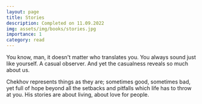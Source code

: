 ```yaml
---
layout: page
title: Stories
description: Completed on 11.09.2022
img: assets/img/books/stories.jpg
importance: 1
category: read
---
```


You know, man, it doesn't matter who translates you.
You always sound just like yourself. A casual observer.
And yet the casualness reveals so much about us.

Chekhov represents things as they are; sometimes good, sometimes bad, yet
full of hope beyond all the setbacks and pitfalls which life has to throw
at you. His stories are about living, about love for people.
